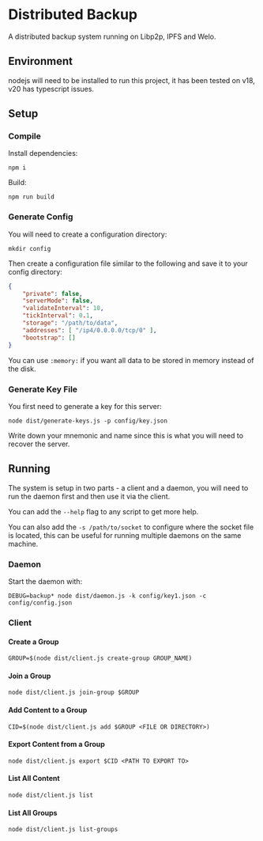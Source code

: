 # Distributed Backup

A distributed backup system running on Libp2p, IPFS and Welo.

## Environment

nodejs will need to be installed to run this project, it has been tested on v18, v20 has typescript issues.

## Setup

### Compile

Install dependencies:
```
npm i
```

Build:
```
npm run build
```

### Generate Config

You will need to create a configuration directory:
```
mkdir config
```

Then create a configuration file similar to the following and save it to your config directory:
```json
{
	"private": false,
	"serverMode": false,
	"validateInterval": 10,
	"tickInterval": 0.1,
	"storage": "/path/to/data",
	"addresses": [ "/ip4/0.0.0.0/tcp/0" ],
	"bootstrap": []
}
```

You can use `:memory:` if you want all data to be stored in memory instead of the disk.

### Generate Key File

You first need to generate a key for this server:
```
node dist/generate-keys.js -p config/key.json
```

Write down your mnemonic and name since this is what you will need to recover the server.

## Running

The system is setup in two parts - a client and a daemon, you will need to run the daemon first and then use it via the client.

You can add the `--help` flag to any script to get more help.

You can also add the `-s /path/to/socket` to configure where the socket file is located, this can be useful for running multiple daemons on the same machine.

### Daemon
Start the daemon with:

```
DEBUG=backup* node dist/daemon.js -k config/key1.json -c config/config.json
```

### Client

#### Create a Group

```
GROUP=$(node dist/client.js create-group GROUP_NAME)
```

#### Join a Group

```
node dist/client.js join-group $GROUP
```

#### Add Content to a Group

```
CID=$(node dist/client.js add $GROUP <FILE OR DIRECTORY>)
```

#### Export Content from a Group

```
node dist/client.js export $CID <PATH TO EXPORT TO>
```

#### List All Content

```
node dist/client.js list
```

#### List All Groups

```
node dist/client.js list-groups
```

